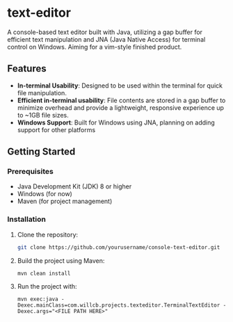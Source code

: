 # text-editor

A console-based text editor built with Java, utilizing a gap buffer for efficient text manipulation and JNA (Java Native Access) for terminal control on Windows. Aiming for a vim-style finished product.

## Features

- **In-terminal Usability**: Designed to be used within the terminal for quick file manipulation.
- **Efficient in-terminal usability**: File contents are stored in a gap buffer to minimize overhead and provide a lightweight, responsive experience up to ~1GB file sizes.
- **Windows Support**: Built for Windows using JNA, planning on adding support for other platforms

## Getting Started

### Prerequisites

- Java Development Kit (JDK) 8 or higher
- Windows (for now)
- Maven (for project management)

### Installation

1. Clone the repository:

   ```bash
   git clone https://github.com/yourusername/console-text-editor.git

2. Build the project using Maven:
   ```
   mvn clean install
   ```
4. Run the project with:
   ```
   mvn exec:java -Dexec.mainClass=com.willcb.projects.texteditor.TerminalTextEditor -Dexec.args="<FILE PATH HERE>"
